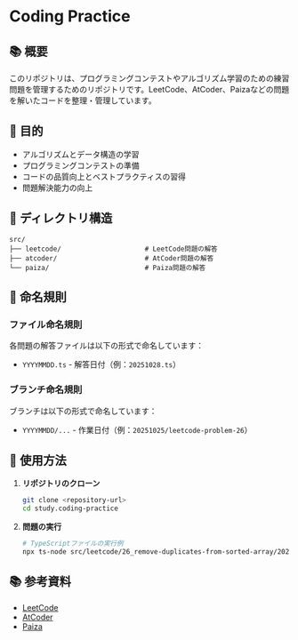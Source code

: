 # Coding Practice

## 📚 概要

このリポジトリは、プログラミングコンテストやアルゴリズム学習のための練習問題を管理するためのリポジトリです。LeetCode、AtCoder、Paizaなどの問題を解いたコードを整理・管理しています。

## 🎯 目的

- アルゴリズムとデータ構造の学習
- プログラミングコンテストの準備
- コードの品質向上とベストプラクティスの習得
- 問題解決能力の向上

## 📁 ディレクトリ構造

```
src/
├── leetcode/                     # LeetCode問題の解答
├── atcoder/                      # AtCoder問題の解答
└── paiza/                        # Paiza問題の解答
```

## 📝 命名規則

### ファイル命名規則
各問題の解答ファイルは以下の形式で命名しています：
- `YYYYMMDD.ts` - 解答日付（例：`20251028.ts`）

### ブランチ命名規則
ブランチは以下の形式で命名しています：
- `YYYYMMDD/...` - 作業日付（例：`20251025/leetcode-problem-26`）

## 🚀 使用方法

1. **リポジトリのクローン**
   ```bash
   git clone <repository-url>
   cd study.coding-practice
   ```

2. **問題の実行**
   ```bash
   # TypeScriptファイルの実行例
   npx ts-node src/leetcode/26_remove-duplicates-from-sorted-array/20251028.ts
   ```

## 📚 参考資料

- [LeetCode](https://leetcode.com/)
- [AtCoder](https://atcoder.jp/)
- [Paiza](https://paiza.jp/)
